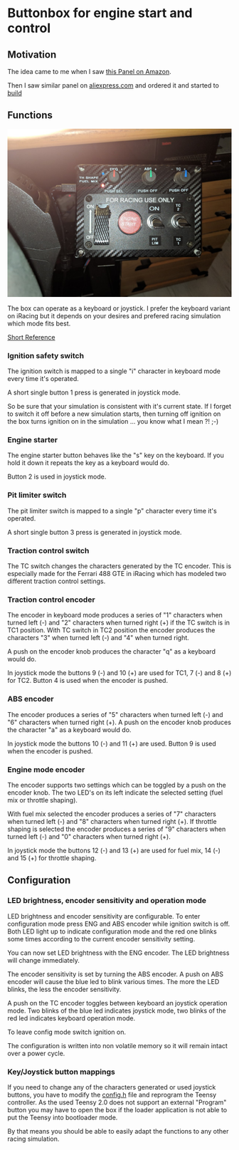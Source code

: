 # Buttonbox for engine start and control

## Motivation

The idea came to me when I saw [this Panel on Amazon](https://www.amazon.de/dp/B01BV9CWW2/?coliid=ILLJIW41VWR2C&colid=2JV752ZE9GTFC&psc=0&ref_=lv_ov_lig_dp_it).

Then I saw similar panel on [aliexpress.com](https://de.aliexpress.com/item/12V-20A-Carbon-Faser-Sim-Racing-Auto-Z-ndung-Schalter-Ersatz-Panel-Push-Start-anzeige-licht/32913185496.html) and ordered it and started to [build](Making.md)

## Functions

<img src="images/small/BoxDecoratedFinal.jpg" alt="The Result" width="600px"/>

The box can operate as a keyboard or joystick. I prefer the keyboard variant on iRacing but it depends on your
desires and prefered racing simulation which mode fits best.

[Short Reference](Reference.md)

### Ignition safety switch

The ignition switch is mapped to a single "i" character in keyboard mode every time it's operated.

A short single button 1 press is generated in joystick mode.

So be sure that your simulation is consistent with it's current state. If I forget to switch it off before a new 
simulation starts, then turning off ignition on the box turns ignition on in the simulation ... you know what I mean ?! ;-)

### Engine starter

The engine starter button behaves like the "s" key on the keyboard. If you hold it down it repeats the key as a 
keyboard would do.

Button 2 is used in joystick mode.

### Pit limiter switch

The pit limiter switch is mapped to a single "p" character every time it's operated.

A short single button 3 press is generated in joystick mode.

### Traction control switch

The TC switch changes the characters generated by the TC encoder. This is especially made for the Ferrari 488 GTE in
iRacing which has modeled two different traction control settings.

### Traction control encoder

The encoder in keyboard mode produces a series of "1" characters when turned left (-) and "2" characters when turned right (+) if the 
TC switch is in TC1 position. With TC switch in TC2 position the encoder produces the characters "3" when turned 
left (-) and "4" when turned right.

A push on the encoder knob produces the character "q" as a keyboard would do.

In joystick mode the buttons 9 (-) and 10 (+) are used for TC1, 7 (-) and 8 (+) for TC2. Button 4 is used when the
encoder is pushed.

### ABS encoder

The encoder produces a series of "5" characters when turned left (-) and "6" characters when turned right (+). 
A push on the encoder knob produces the character "a" as a keyboard would do.

In joystick mode the buttons 10 (-) and 11 (+) are used. Button 9 is used when the encoder is pushed.


### Engine mode encoder

The encoder supports two settings which can be toggled by a push on the encoder knob. The two LED's on its left
indicate the selected setting (fuel mix or throttle shaping).

With fuel mix selected the encoder produces a series of "7" characters when turned left (-) and "8" characters when 
turned right (+). If throttle shaping is selected the encoder produces a series of "9" characters when turned left (-) 
and "0" characters when turned right (+).

In joystick mode the buttons 12 (-) and 13 (+) are used for fuel mix, 14 (-) and 15 (+) for throttle shaping.

## Configuration

### LED brightness, encoder sensitivity and operation mode

LED brightness and encoder sensitivity are configurable. To enter configuration mode press ENG and ABS encoder while 
ignition switch is off. Both LED light up to indicate configuration mode and the red one blinks some times 
according to the current encoder sensitivity setting.

You can now set LED brightness with the ENG encoder. The LED brightness will change immediately.

The encoder sensitivity is set by turning the ABS encoder. A push on ABS encoder will cause the blue led to blink 
various times. The more the LED blinks, the less the encoder sensitivity.

A push on the TC encoder toggles between keyboard an joystick operation mode. Two blinks of the blue led indicates
joystick mode, two blinks of the red led indicates keyboard operation mode.

To leave config mode switch ignition on.

The configuration is written into non volatile memory so it will remain intact over a power cycle.

### Key/Joystick button mappings

If you need to change any of the characters generated or used joystick buttons, you have to modify the 
[config.h](https://github.com/robbyb67/simracing/tree/master/starterbox/iracing-key/config.h) file and reprogram the
Teensy controller. As the used Teensy 2.0 does not support an external "Program" button you may have to open the box
if the loader application is not able to put the Teensy into bootloader mode.

By that means you should be able to easily adapt the functions to any other racing simulation.

